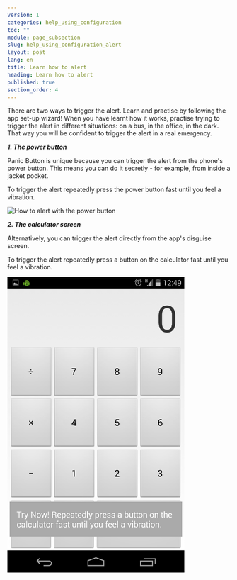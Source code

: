 ```yaml
---
version: 1
categories: help_using_configuration
toc: ""
module: page_subsection
slug: help_using_configuration_alert
layout: post
lang: en
title: Learn how to alert
heading: Learn how to alert
published: true
section_order: 4
---
```


There are two ways to trigger the alert. Learn and practise by following the app set-up wizard! When you have learnt how it works, practise trying to trigger the alert in different situations: on a bus, in the office, in the dark. That way you will be confident to trigger the alert in a real emergency.

_**1.	The power button**_

Panic Button is unique because you can trigger the alert from the phone's power button. This means you can do it secretly - for example, from inside a jacket pocket. 

To trigger the alert repeatedly press the power button fast until you feel a vibration.

![How to alert with the power button](/media/down.jpg)

_**2.	The calculator screen**_ 

Alternatively, you can trigger the alert directly from the app's disguise screen.

To trigger the alert repeatedly press a button on the calculator fast until you feel a vibration.

![How to alert with the calculator screen](/media/Screenshot_2014-03-06-12-49-53.png)